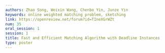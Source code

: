 ```yaml
---
authors: Zhao Song, Weixin Wang, Chenbo Yin, Junze Yin
keywords: online weighted matching problem, sketching
link: https://openreview.net/forum?id=TIneXGrWZt
num: 35
oral_session: 1
session: 1
title: Fast and Efficient Matching Algorithm with Deadline Instances
type: poster
---
```

